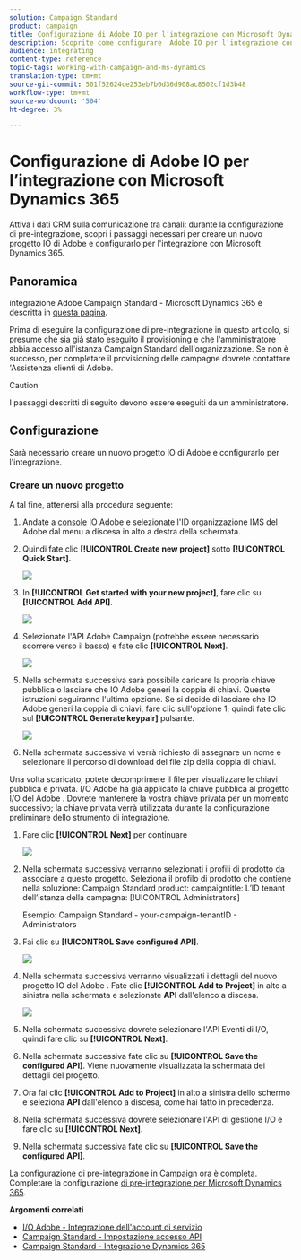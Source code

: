 ```yaml
---
solution: Campaign Standard
product: campaign
title: Configurazione di Adobe IO per l’integrazione con Microsoft Dynamics 365
description: Scoprite come configurare  Adobe IO per l'integrazione con Microsoft Dynamics 365.
audience: integrating
content-type: reference
topic-tags: working-with-campaign-and-ms-dynamics
translation-type: tm+mt
source-git-commit: 501f52624ce253eb7b0d36d908ac8502cf1d3b48
workflow-type: tm+mt
source-wordcount: '504'
ht-degree: 3%

---
```



# Configurazione di Adobe IO per l’integrazione con Microsoft Dynamics 365

Attiva i dati CRM sulla comunicazione tra canali: durante la configurazione di pre-integrazione, scopri i passaggi necessari per creare un nuovo progetto IO di Adobe  e configurarlo per l&#39;integrazione con Microsoft Dynamics 365.

## Panoramica

 integrazione Adobe Campaign Standard - Microsoft Dynamics 365 è descritta in [questa pagina](../../integrating/using/working-with-campaign-standard-and-microsoft-dynamics-365.md).

Prima di eseguire la configurazione di pre-integrazione in questo articolo, si presume che sia già stato eseguito il provisioning e che l&#39;amministratore abbia accesso all&#39;istanza Campaign Standard dell&#39;organizzazione.  Se non è successo, per completare il provisioning delle campagne dovrete contattare &#39;Assistenza clienti di Adobe.

>[!CAUTION]
>
>I passaggi descritti di seguito devono essere eseguiti da un amministratore.

## Configurazione

Sarà necessario creare un nuovo progetto IO di Adobe  e configurarlo per l&#39;integrazione.

### Creare un nuovo progetto

A tal fine, attenersi alla procedura seguente:

1. Andate a [console](https://console.adobe.io/home#) IO Adobe e selezionate l&#39;ID organizzazione IMS del Adobe  dal menu a discesa in alto a destra della schermata.

1. Quindi fate clic **[!UICONTROL Create new project]** sotto **[!UICONTROL Quick Start]**.

   ![](assets/adobeIO1.png)

1. In **[!UICONTROL Get started with your new project]**, fare clic su **[!UICONTROL Add API]**.

   ![](assets/adobeIO2.png)

1. Selezionate l&#39;API Adobe Campaign  (potrebbe essere necessario scorrere verso il basso) e fate clic **[!UICONTROL Next]**.

   ![](assets/adobeIO3.png)

1. Nella schermata successiva sarà possibile caricare la propria chiave pubblica o lasciare che  IO Adobe generi la coppia di chiavi. Queste istruzioni seguiranno l&#39;ultima opzione. Se si decide di lasciare che  IO Adobe generi la coppia di chiavi, fare clic sull&#39;opzione 1; quindi fate clic sul **[!UICONTROL Generate keypair]** pulsante.

   ![](assets/adobeIO4.png)

1. Nella schermata successiva vi verrà richiesto di assegnare un nome e selezionare il percorso di download del file zip della coppia di chiavi.

Una volta scaricato, potete decomprimere il file per visualizzare le chiavi pubblica e privata.  I/O Adobe ha già applicato la chiave pubblica al progetto I/O del Adobe . Dovrete mantenere la vostra chiave privata per un momento successivo; la chiave privata verrà utilizzata durante la configurazione preliminare dello strumento di integrazione.

1. Fare clic **[!UICONTROL Next]** per continuare

   ![](assets/adobeIO5.png)

1. Nella schermata successiva verranno selezionati i profili di prodotto da associare a questo progetto. Seleziona il profilo di prodotto che contiene nella soluzione: Campaign Standard product: campaigntitle: L’ID tenant dell’istanza della campagna: [!UICONTROL Administrators]

   Esempio: Campaign Standard - your-campaign-tenantID - Administrators

1. Fai clic su **[!UICONTROL Save configured API]**.

   ![](assets/adobeIO6.png)

1. Nella schermata successiva verranno visualizzati i dettagli del nuovo progetto IO del Adobe . Fate clic **[!UICONTROL Add to Project]** in alto a sinistra nella schermata e selezionate **API** dall&#39;elenco a discesa.

   ![](assets/adobeIO7.png)

1. Nella schermata successiva dovrete selezionare l&#39;API Eventi di I/O, quindi fare clic su **[!UICONTROL Next]**.

1. Nella schermata successiva fate clic su **[!UICONTROL Save the configured API]**.  Viene nuovamente visualizzata la schermata dei dettagli del progetto.

1. Ora fai clic **[!UICONTROL Add to Project]** in alto a sinistra dello schermo e seleziona **API** dall&#39;elenco a discesa, come hai fatto in precedenza.

1. Nella schermata successiva dovrete selezionare l&#39;API di gestione I/O e fare clic su **[!UICONTROL Next]**.

1. Nella schermata successiva fate clic su **[!UICONTROL Save the configured API]**.

La configurazione di pre-integrazione in Campaign ora è completa.  Completare la configurazione [di pre-integrazione per Microsoft Dynamics 365](../../integrating/using/configure-microsoft-dynamics-365-for-campaign-integration.md).

**Argomenti correlati**

* [I/O Adobe  - Integrazione dell&#39;account di servizio](https://www.adobe.io/authentication/auth-methods.html#!AdobeDocs/adobeio-auth/master/AuthenticationOverview/ServiceAccountIntegration.md)
* [Campaign Standard - Impostazione accesso API](../../api/using/setting-up-api-access.md)
* [Campaign Standard - Integrazione Dynamics 365](../../integrating/using/configure-microsoft-dynamics-365-for-campaign-integration.md)